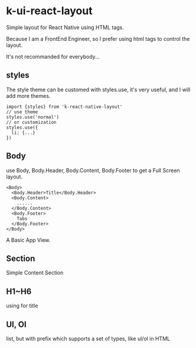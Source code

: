 # k-ui-react-layout
Simple layout for React Native using HTML tags.

Because I am a FrontEnd Engineer, so I prefer using html tags to control the layout.

It's not recommanded for everybody...

## styles

The style theme can be customed with styles.use, it's very useful, and I will add more themes.

```
import {styles} from 'k-react-native-layout'
// use theme
styles.use('normal')
// or customization
styles.use({
  li: {...}
})
```

## Body

use Body, Body.Header, Body.Content, Body.Footer to get a Full Screen layout.

```
<Body>
  <Body.Header>Title</Body.Header>
  <Body.Content>
    ......
  </Body.Content>
  <Body.Footer>
    Tabs
  </Body.Footer>
</Body>
```

A Basic App View.

## Section

Simple Content Section

## H1~H6

using for title

## UI, Ol

list, but with prefix which supports a set of types, like ul/ol in HTML

